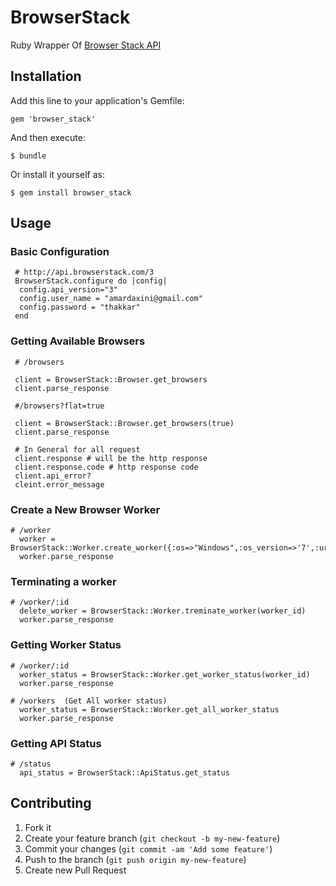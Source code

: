 # BrowserStack

Ruby Wrapper Of [Browser Stack API](https://github.com/browserstack/api)

## Installation

Add this line to your application's Gemfile:

    gem 'browser_stack'

And then execute:

    $ bundle

Or install it yourself as:

    $ gem install browser_stack

## Usage

### Basic Configuration
```
 # http://api.browserstack.com/3
 BrowserStack.configure do |config|
  config.api_version="3"
  config.user_name = "amardaxini@gmail.com"
  config.password = "thakkar"
 end

```
### Getting Available Browsers
```
 # /browsers

 client = BrowserStack::Browser.get_browsers
 client.parse_response

 #/browsers?flat=true

 client = BrowserStack::Browser.get_browsers(true)
 client.parse_response

 # In General for all request
 client.response # will be the http response
 client.response.code # http response code
 client.api_error?
 cleint.error_message

```
### Create a New Browser Worker
```
# /worker
  worker = BrowserStack::Worker.create_worker({:os=>"Windows",:os_version=>'7',:url=>"url",:browser=>"ie",:browser_version=>"8.0"})
  worker.parse_response
```
### Terminating a worker
```
# /worker/:id
  delete_worker = BrowserStack::Worker.treminate_worker(worker_id)
  worker.parse_response
```
### Getting Worker Status
```
# /worker/:id
  worker_status = BrowserStack::Worker.get_worker_status(worker_id)
  worker.parse_response

# /workers  (Get All worker status)
  worker_status = BrowserStack::Worker.get_all_worker_status
  worker.parse_response
```

### Getting API Status
```
# /status
  api_status = BrowserStack::ApiStatus.get_status
```

## Contributing

1. Fork it
2. Create your feature branch (`git checkout -b my-new-feature`)
3. Commit your changes (`git commit -am 'Add some feature'`)
4. Push to the branch (`git push origin my-new-feature`)
5. Create new Pull Request

